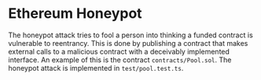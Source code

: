 # Ethereum Honeypot

The honeypot attack tries to fool a person into thinking a funded contract is vulnerable to reentrancy.
This is done by publishing a contract that makes external calls to a malicious contract with a deceivably implemented interface.
An example of this is the contract `contracts/Pool.sol`. The honeypot attack is implemented in `test/pool.test.ts`.